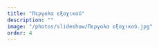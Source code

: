 ```yaml
---
title: "Περγολα εξοχικού"
description: ""
image: "/photos/slideshow/Περγολα εξοχικού.jpg"
order: 4
---
```

